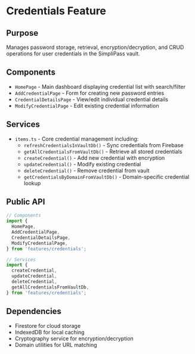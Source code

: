 # Credentials Feature

## Purpose

Manages password storage, retrieval, encryption/decryption, and CRUD operations for user credentials in the SimpliPass vault.

## Components

- `HomePage` - Main dashboard displaying credential list with search/filter
- `AddCredentialPage` - Form for creating new password entries
- `CredentialDetailsPage` - View/edit individual credential details
- `ModifyCredentialPage` - Edit existing credential information

## Services

- `items.ts` - Core credential management including:
  - `refreshCredentialsInVaultDb()` - Sync credentials from Firebase
  - `getAllCredentialsFromVaultDb()` - Retrieve all stored credentials
  - `createCredential()` - Add new credential with encryption
  - `updateCredential()` - Modify existing credential
  - `deleteCredential()` - Remove credential from vault
  - `getCredentialsByDomainFromVaultDb()` - Domain-specific credential lookup

## Public API

```typescript
// Components
import {
  HomePage,
  AddCredentialPage,
  CredentialDetailsPage,
  ModifyCredentialPage,
} from 'features/credentials';

// Services
import {
  createCredential,
  updateCredential,
  deleteCredential,
  getAllCredentialsFromVaultDb,
} from 'features/credentials';
```

## Dependencies

- Firestore for cloud storage
- IndexedDB for local caching
- Cryptography service for encryption/decryption
- Domain utilities for URL matching
